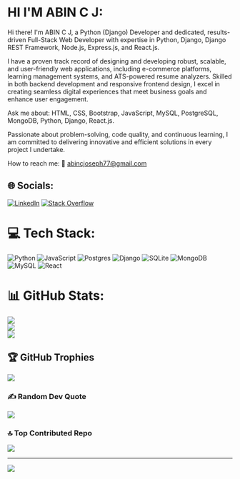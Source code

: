 # HI I'M ABIN C J:
Hi there!
I'm ABIN C J, a Python (Django) Developer and dedicated, results-driven Full-Stack Web Developer with expertise in Python, Django, Django REST Framework, Node.js, Express.js, and React.js.

I have a proven track record of designing and developing robust, scalable, and user-friendly web applications, including e-commerce platforms, learning management systems, and ATS-powered resume analyzers. Skilled in both backend development and responsive frontend design, I excel in creating seamless digital experiences that meet business goals and enhance user engagement.

Ask me about: HTML, CSS, Bootstrap, JavaScript, MySQL, PostgreSQL, MongoDB, Python, Django, React.js.

Passionate about problem-solving, code quality, and continuous learning, I am committed to delivering innovative and efficient solutions in every project I undertake.

How to reach me: 📧 abincjoseph77@gmail.com

## 🌐 Socials:
[![LinkedIn](https://img.shields.io/badge/LinkedIn-%230077B5.svg?logo=linkedin&logoColor=white)](https://linkedin.com/in/abin-c-joseph-508261260) 
[![Stack Overflow](https://img.shields.io/badge/-Stackoverflow-FE7A16?logo=stack-overflow&logoColor=white)](https://stackoverflow.com/users/23769242/abin-c-joseph)

# 💻 Tech Stack:
![Python](https://img.shields.io/badge/python-3670A0?style=for-the-badge&logo=python&logoColor=ffdd54) 
![JavaScript](https://img.shields.io/badge/javascript-%23323330.svg?style=for-the-badge&logo=javascript&logoColor=%23F7DF1E) 
![Postgres](https://img.shields.io/badge/postgres-%23316192.svg?style=for-the-badge&logo=postgresql&logoColor=white) 
![Django](https://img.shields.io/badge/django-%23092E20.svg?style=for-the-badge&logo=django&logoColor=white) 
![SQLite](https://img.shields.io/badge/sqlite-%2307405e.svg?style=for-the-badge&logo=sqlite&logoColor=white) 
![MongoDB](https://img.shields.io/badge/MongoDB-%234ea94b.svg?style=for-the-badge&logo=mongodb&logoColor=white) 
![MySQL](https://img.shields.io/badge/mysql-4479A1.svg?style=for-the-badge&logo=mysql&logoColor=white)
![React](https://img.shields.io/badge/React-%2320232a.svg?style=for-the-badge&logo=react&logoColor=%2361DAFB)

# 📊 GitHub Stats:
![](https://github-readme-stats.vercel.app/api?username=Abincjoseph20&theme=dark&hide_border=false&include_all_commits=false&count_private=false)<br/>
![](https://github-readme-streak-stats.herokuapp.com/?user=Abincjoseph20&theme=dark&hide_border=false)<br/>
![](https://github-readme-stats.vercel.app/api/top-langs/?username=Abincjoseph20&theme=dark&hide_border=false&include_all_commits=false&count_private=false&layout=compact)

## 🏆 GitHub Trophies
![](https://github-profile-trophy.vercel.app/?username=Abincjoseph20&theme=rose_pine&no-frame=true&no-bg=false&margin-w=4)

### ✍️ Random Dev Quote
![](https://quotes-github-readme.vercel.app/api?type=horizontal&theme=radical)

### 🔝 Top Contributed Repo
![](https://github-contributor-stats.vercel.app/api?username=Abincjoseph20&limit=5&theme=dark&combine_all_yearly_contributions=true)

---
[![](https://visitcount.itsvg.in/api?id=Abincjoseph20&icon=8&color=10)](https://visitcount.itsvg.in)

<!-- Proudly created with GPRM ( https://gprm.itsvg.in ) -->

